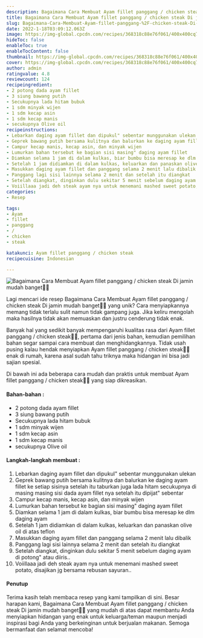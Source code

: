 ```yaml
---
description: Bagaimana Cara Membuat Ayam fillet panggang / chicken steak Di jamin mudah banget"
title: Bagaimana Cara Membuat Ayam fillet panggang / chicken steak Di jamin mudah banget
slug: Bagaimana-Cara-Membuat-Ayam-fillet-panggang-%2F-chicken-steak-Di-jamin-mudah-banget
date: 2022-1-18T03:09:12.063Z
image: https://img-global.cpcdn.com/recipes/368318c88e76f061/400x400cq70/photo.jpg
hideToc: false
enableToc: true
enableTocContent: false
thumbnail: https://img-global.cpcdn.com/recipes/368318c88e76f061/400x400cq70/photo.jpg
cover: https://img-global.cpcdn.com/recipes/368318c88e76f061/400x400cq70/photo.jpg
author: admin
ratingvalue: 4.8
reviewcount: 124
recipeingredient:
- 2 potong dada ayam fillet
- 3 siung bawang putih
- Secukupnya lada hitam bubuk
- 1 sdm minyak wijen
- 1 sdm kecap asin
- 1 sdm kecap manis
- secukupnya Olive oil
recipeinstructions:
- Lebarkan daging ayam fillet dan dipukul" sebentar munggunakan ulekan
- Geprek bawang putih bersama kulitnya dan balurkan ke daging ayam fillet ke setiap sisinya setelah itu taburkan juga lada hitam secukupnya di masing masing sisi dada ayam fillet nya setelah itu dipijat" sebentar
- Campur kecap manis, kecap asin, dan minyak wijen
- Lumurkan bahan tersebut ke bagian sisi masing" daging ayam fillet
- Diamkan selama 1 jam di dalam kulkas, biar bumbu bisa meresap ke dlm daging ayam
- Setelah 1 jam didiamkan di dalam kulkas, keluarkan dan panaskan olive oil di atas teflon
- Masukkan daging ayam fillet dan panggang selama 2 menit lalu dibalik
- Panggang lagi sisi lainnya selama 2 menit dan setelah itu diangkat
- Setelah diangkat, dinginkan dulu sekitar 5 menit sebelum daging ayam di potong" atau diiris..
- Voiillaaa jadi deh steak ayam nya untuk menemani mashed sweet potato, disajikan jg bersama rebusan sayuran..
categories:
- Resep

tags:
- Ayam
- fillet
- panggang
- /
- chicken
- steak

katakunci: Ayam fillet panggang / chicken steak
recipecuisine: Indonesian

---
```


![Bagaimana Cara Membuat Ayam fillet panggang / chicken steak Di jamin mudah banget👩‍🍳](https://img-global.cpcdn.com/recipes/368318c88e76f061/400x400cq70/photo.jpg)

Lagi mencari ide resep Bagaimana Cara Membuat Ayam fillet panggang / chicken steak Di jamin mudah banget👩‍🍳 yang unik? Cara menyiapkannya memang tidak terlalu sulit namun tidak gampang juga. Jika keliru mengolah maka hasilnya tidak akan memuaskan dan justru cenderung tidak enak.

Banyak hal yang sedikit banyak mempengaruhi kualitas rasa dari Ayam fillet panggang / chicken steak👩‍🍳, pertama dari jenis bahan, kemudian pemilihan bahan segar sampai cara membuat dan menghidangkannya. Tidak usah pusing kalau hendak menyiapkan Ayam fillet panggang / chicken steak👩‍🍳 enak di rumah, karena asal sudah tahu triknya maka hidangan ini bisa jadi sajian spesial.

Di bawah ini ada beberapa cara mudah dan praktis untuk membuat Ayam fillet panggang / chicken steak👩‍🍳 yang siap dikreasikan.

<!--inarticleads1-->

#### Bahan-bahan :

- 2 potong dada ayam fillet
- 3 siung bawang putih
- Secukupnya lada hitam bubuk
- 1 sdm minyak wijen
- 1 sdm kecap asin
- 1 sdm kecap manis
- secukupnya Olive oil

<!--inarticleads2-->

#### Langkah-langkah membuat :

1. Lebarkan daging ayam fillet dan dipukul" sebentar munggunakan ulekan
1. Geprek bawang putih bersama kulitnya dan balurkan ke daging ayam fillet ke setiap sisinya setelah itu taburkan juga lada hitam secukupnya di masing masing sisi dada ayam fillet nya setelah itu dipijat" sebentar
1. Campur kecap manis, kecap asin, dan minyak wijen
1. Lumurkan bahan tersebut ke bagian sisi masing" daging ayam fillet
1. Diamkan selama 1 jam di dalam kulkas, biar bumbu bisa meresap ke dlm daging ayam
1. Setelah 1 jam didiamkan di dalam kulkas, keluarkan dan panaskan olive oil di atas teflon
1. Masukkan daging ayam fillet dan panggang selama 2 menit lalu dibalik
1. Panggang lagi sisi lainnya selama 2 menit dan setelah itu diangkat
1. Setelah diangkat, dinginkan dulu sekitar 5 menit sebelum daging ayam di potong" atau diiris..
1. Voiillaaa jadi deh steak ayam nya untuk menemani mashed sweet potato, disajikan jg bersama rebusan sayuran..

#### Penutup

Terima kasih telah membaca resep yang kami tampilkan di sini. Besar harapan kami, Bagaimana Cara Membuat Ayam fillet panggang / chicken steak Di jamin mudah banget👩‍🍳 yang mudah di atas dapat membantu Anda menyiapkan hidangan yang enak untuk keluarga/teman maupun menjadi inspirasi bagi Anda yang berkeinginan untuk berjualan makanan. Semoga bermanfaat dan selamat mencoba!
